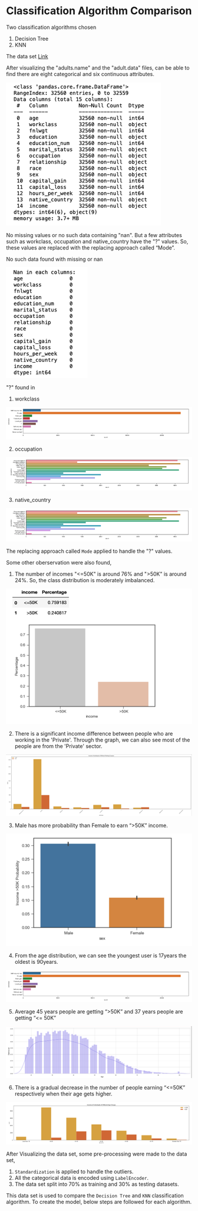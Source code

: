 # Classification Algorithm Comparison

Two classification algorithms chosen
1. Decision Tree 
2. KNN

The data set [Link](https://archive.ics.uci.edu/ml/datasets/Census+Income)

After visualizing the "adults.name" and the "adult.data" files, can be able to find there are eight categorical and six continuous attributes.

![N|Solid](./Screenshots/1.DataInformation.png)

No missing values or no such data containing "nan". But a few attributes such as workclass, occupation and native_country have the "?" values. So, these values are replaced with the replacing approach called “Mode”.

No such data found with missing or nan

![N|Solid](./Screenshots/2.NanCheck.png)

"?" found in 
1. workclass

![N|Solid](./Screenshots/3.WorkClass.png)

2. occupation

![N|Solid](./Screenshots/4.Occupation.png)

3. native_country

![N|Solid](./Screenshots/4.Occupation.png)

The replacing approach called `Mode` applied to handle the "?" values.

Some other oberservation were also found, 
1. The number of incomes "<=50K" is around 76% and ">50K" is around 24%. So, the class distribution is moderately imbalanced.

![N|Solid](./Screenshots/5.IncomeProbability.png)

2. There is a significant income difference between people who are working in the 'Private'. Through the graph, we can also see most of the people are from the 'Private' sector.

![N|Solid](./Screenshots/6.WorkClassComparition.png)


3. Male has more probability than Female to earn “>50K” income.

![N|Solid](./Screenshots/5.MaleFemaleComparition.png)


4. From the age distribution, we can see the youngest user is 17years the oldest is
90years.

![N|Solid](./Screenshots/3.WorkClass.png)


5. Average 45 years people are getting “>50K” and 37 years people are getting “<=
50K”

![N|Solid](./Screenshots/7.AgeDistribution.png)


6. There is a gradual decrease in the number of people earning “<=50K” respectively
when their age gets higher.

![N|Solid](./Screenshots/8.AgeWithIncome.png)

After Visualizing the data set, some pre-processing were made to the data set,
1. `Standardization` is applied to handle the outliers.
2. All the categorical data is encoded using `LabelEncoder`.
3. The data set split into 70% as training and 30% as testing datasets.


This data set is used to compare the `Decision Tree` and `KNN` classification algorithm. To create the model, below steps are followed for each algorithm.
